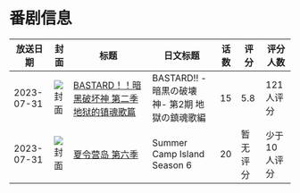 # 番剧信息

|放送日期|封面|标题|日文标题|话数|评分|评分人数|
|---|---|---|---|---|---|---|
|2023-07-31|![封面](https://lain.bgm.tv/pic/cover/c/d0/d7/414753_7NA9p.jpg)|[BASTARD！！暗黑破坏神 第二季 地狱的镇魂歌篇](https://bangumi.tv/subject/414753)|BASTARD!! -暗黒の破壊神- 第2期 地獄の鎮魂歌編|15|5.8|121人评分|
|2023-07-31|![封面](https://lain.bgm.tv/pic/cover/c/d9/d3/439337_SmSOm.jpg)|[夏令营岛 第六季](https://bangumi.tv/subject/439337)|Summer Camp Island Season 6|20|暂无评分|少于10人评分|

